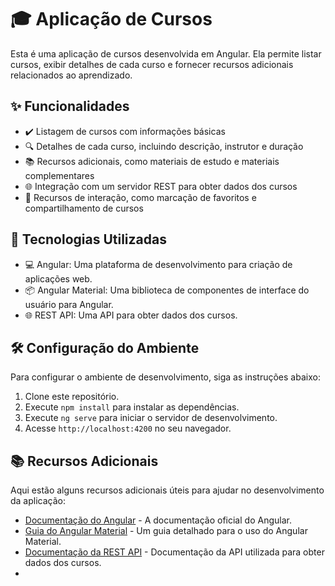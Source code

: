 # 🎓 Aplicação de Cursos

Esta é uma aplicação de cursos desenvolvida em Angular. Ela permite listar cursos, exibir detalhes de cada curso e fornecer recursos adicionais relacionados ao aprendizado.

## ✨ Funcionalidades

- ✔️ Listagem de cursos com informações básicas
- 🔍 Detalhes de cada curso, incluindo descrição, instrutor e duração
- 📚 Recursos adicionais, como materiais de estudo e materiais complementares
- 🌐 Integração com um servidor REST para obter dados dos cursos
- 👥 Recursos de interação, como marcação de favoritos e compartilhamento de cursos

## 🚀 Tecnologias Utilizadas

- 💻 Angular: Uma plataforma de desenvolvimento para criação de aplicações web.
- 📦 Angular Material: Uma biblioteca de componentes de interface do usuário para Angular.
- 🌐 REST API: Uma API para obter dados dos cursos.

## 🛠️ Configuração do Ambiente

Para configurar o ambiente de desenvolvimento, siga as instruções abaixo:

1. Clone este repositório.
2. Execute `npm install` para instalar as dependências.
3. Execute `ng serve` para iniciar o servidor de desenvolvimento.
4. Acesse `http://localhost:4200` no seu navegador.

## 📚 Recursos Adicionais

Aqui estão alguns recursos adicionais úteis para ajudar no desenvolvimento da aplicação:

- [Documentação do Angular](https://angular.io/docs) - A documentação oficial do Angular.
- [Guia do Angular Material](https://material.angular.io/guide) - Um guia detalhado para o uso do Angular Material.
- [Documentação da REST API](https://exampleapi.com/docs) - Documentação da API utilizada para obter dados dos cursos.
- 


